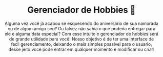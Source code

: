 <div align="center">
    <h1>Gerenciador de Hobbies 🐣</h1>
    <p>Alguma vez você já acabou se esquecendo do aniversario de sua namorada ou de algum amigo seu? Ou talvez não sabia o que poderia entregar para ele e alguma data especial? Com esse intuito o gerenciador de hobbies será de grande utilidade para você! Nosso objetivo é de ter uma interface de facil gerenciamento, deixando o mais simples possivel para o usuario, desse jeito você pode entrar em qualquer momento e modificar ou criar!</p>
</div>
